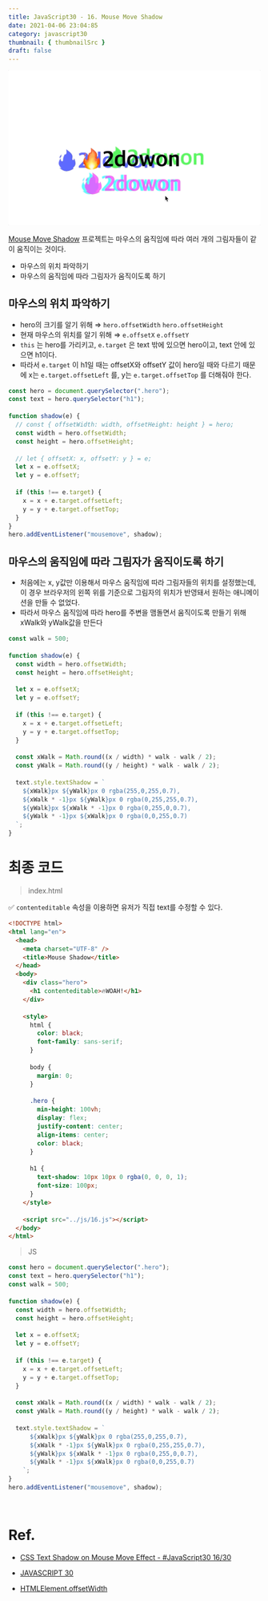 ```yaml
---
title: JavaScript30 - 16. Mouse Move Shadow
date: 2021-04-06 23:04:85
category: javascript30
thumbnail: { thumbnailSrc }
draft: false
---
```


<img src="./image/mouseMove.gif"  width="800"/>

[Mouse Move Shadow](https://2dowon.github.io/JavaScript30/html/16.html) 프로젝트는 마우스의 움직임에 따라 여러 개의 그림자들이 같이 움직이는 것이다.

- 마우스의 위치 파악하기
- 마우스의 움직임에 따라 그림자가 움직이도록 하기

## 마우스의 위치 파악하기

- hero의 크기를 알기 위해 ⇒ `hero.offsetWidth` `hero.offsetHeight`
- 현재 마우스의 위치를 알기 위해 ⇒ `e.offsetX` `e.offsetY`
- `this` 는 hero를 가리키고, `e.target` 은 text 밖에 있으면 hero이고, text 안에 있으면 h1이다.
- 따라서 `e.target` 이 h1일 때는 offsetX와 offsetY 값이 hero일 때와 다르기 때문에 x는 `e.target.offsetLeft` 를, y는 `e.target.offsetTop` 를 더해줘야 한다.

```jsx
const hero = document.querySelector(".hero");
const text = hero.querySelector("h1");

function shadow(e) {
  // const { offsetWidth: width, offsetHeight: height } = hero;
  const width = hero.offsetWidth;
  const height = hero.offsetHeight;

  // let { offsetX: x, offsetY: y } = e;
  let x = e.offsetX;
  let y = e.offsetY;

  if (this !== e.target) {
    x = x + e.target.offsetLeft;
    y = y + e.target.offsetTop;
  }
}
hero.addEventListener("mousemove", shadow);
```

## 마우스의 움직임에 따라 그림자가 움직이도록 하기

- 처음에는 x, y값만 이용해서 마우스 움직임에 따라 그림자들의 위치를 설정했는데, 이 경우 브라우저의 왼쪽 위를 기준으로 그림자의 위치가 반영돼서 원하는 애니메이션을 만들 수 없었다.
- 따라서 마우스 움직임에 따라 hero를 주변을 맴돌면서 움직이도록 만들기 위해 xWalk와 yWalk값을 만든다

```jsx
const walk = 500;

function shadow(e) {
  const width = hero.offsetWidth;
  const height = hero.offsetHeight;

  let x = e.offsetX;
  let y = e.offsetY;

  if (this !== e.target) {
    x = x + e.target.offsetLeft;
    y = y + e.target.offsetTop;
  }

  const xWalk = Math.round((x / width) * walk - walk / 2);
  const yWalk = Math.round((y / height) * walk - walk / 2);

  text.style.textShadow = `
    ${xWalk}px ${yWalk}px 0 rgba(255,0,255,0.7),
    ${xWalk * -1}px ${yWalk}px 0 rgba(0,255,255,0.7),
    ${yWalk}px ${xWalk * -1}px 0 rgba(0,255,0,0.7),
    ${yWalk * -1}px ${xWalk}px 0 rgba(0,0,255,0.7)
  `;
}
```

# 최종 코드

> index.html

✅ `contenteditable` 속성을 이용하면 유저가 직접 text를 수정할 수 있다.

```html
<!DOCTYPE html>
<html lang="en">
  <head>
    <meta charset="UTF-8" />
    <title>Mouse Shadow</title>
  </head>
  <body>
    <div class="hero">
      <h1 contenteditable>🔥WOAH!</h1>
    </div>

    <style>
      html {
        color: black;
        font-family: sans-serif;
      }

      body {
        margin: 0;
      }

      .hero {
        min-height: 100vh;
        display: flex;
        justify-content: center;
        align-items: center;
        color: black;
      }

      h1 {
        text-shadow: 10px 10px 0 rgba(0, 0, 0, 1);
        font-size: 100px;
      }
    </style>

    <script src="../js/16.js"></script>
  </body>
</html>
```

> JS

```jsx
const hero = document.querySelector(".hero");
const text = hero.querySelector("h1");
const walk = 500;

function shadow(e) {
  const width = hero.offsetWidth;
  const height = hero.offsetHeight;

  let x = e.offsetX;
  let y = e.offsetY;

  if (this !== e.target) {
    x = x + e.target.offsetLeft;
    y = y + e.target.offsetTop;
  }

  const xWalk = Math.round((x / width) * walk - walk / 2);
  const yWalk = Math.round((y / height) * walk - walk / 2);

  text.style.textShadow = `
      ${xWalk}px ${yWalk}px 0 rgba(255,0,255,0.7),
      ${xWalk * -1}px ${yWalk}px 0 rgba(0,255,255,0.7),
      ${yWalk}px ${xWalk * -1}px 0 rgba(0,255,0,0.7),
      ${yWalk * -1}px ${xWalk}px 0 rgba(0,0,255,0.7)
    `;
}
hero.addEventListener("mousemove", shadow);
```

<br>

# Ref.

- [CSS Text Shadow on Mouse Move Effect - #JavaScript30 16/30](https://www.youtube.com/watch?v=zaz9gLI-Xac&list=PLu8EoSxDXHP6CGK4YVJhL_VWetA865GOH&index=16)

- [JAVASCRIPT 30](https://2dowon.github.io/JavaScript30/)

- [HTMLElement.offsetWidth](https://developer.mozilla.org/en-US/docs/Web/API/HTMLElement/offsetWidth)
